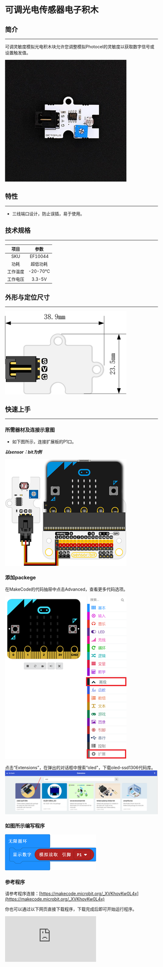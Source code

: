 # 可调光电传感器电子积木

## 简介
---
可调灵敏度模拟光电积木块允许您调整模拟Photocel的灵敏度以获取数字信号或设置触发值。

 ![](./images/nJi2xZe.jpg)

## 特性
---
- 三线端口设计，防止误插，易于使用。

## 技术规格
---

项目 | 参数
:-: | :-:
SKU|EF10044
功耗|超低功耗
工作温度|-20-70℃
工作电压|3.3-5V

## 外形与定位尺寸
---

 ![](./images/ZpGNMav.png)

## 快速上手
---

### 所需器材及连接示意图
- 如下图所示，连接扩展板的P1口。

***以sensor：bit为例***

![](./images/bYOBa9A.png)

### 添加packege
在MakeCode的代码抽屉中点击Advanced，查看更多代码选项。

![](./images/smtcNoB.png)

点击“Extensions”，在弹出的对话框中搜索“oled"，下载oled-ssd1306代码库。
![](./images/VGSLRXB.png)

### 如图所示编写程序
![](./images/afc0hr7.png)

### 参考程序

请参考程序连接：[https://makecode.microbit.org/_XVKhovKw0L4x](https://makecode.microbit.org/_XVKhovKw0L4x)

你也可以通过以下网页直接下载程序，下载完成后即可开始运行程序。

<div
    style={{
        position: 'relative',
        paddingBottom: '60%',
        overflow: 'hidden',
    }}
>
    <iframe
        src="https://makecode.microbit.org/_XVKhovKw0L4x"
        frameborder="0"
        sandbox="allow-popups allow-forms allow-scripts allow-same-origin"
        style={{
            position: 'absolute',
            width: '100%',
            height: '100%',
        }}
    />
</div>
---

### 结果
- micro：bit上显示出当前环境下光线的强弱数值。

## 相关案例
---

## 技术文档
---
